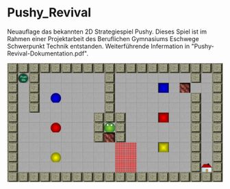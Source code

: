 # Pushy_Revival
Neuauflage das bekannten 2D Strategiespiel Pushy.
Dieses Spiel ist im Rahmen einer Projektarbeit des Beruflichen Gymnasiums Eschwege Schwerpunkt Technik entstanden.
Weiterführende Infermation in "Pushy-Revival-Dokumentation.pdf".

![](layer.png)
